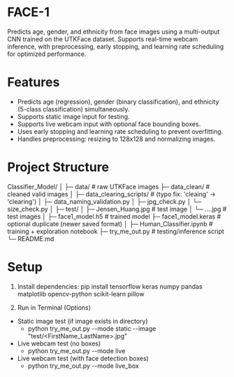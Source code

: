 # FACE-1
Predicts age, gender, and ethnicity from face images using a multi-output CNN trained on the UTKFace dataset. Supports real-time webcam inference, with preprocessing, early stopping, and learning rate scheduling for optimized performance.

# Features
- Predicts age (regression), gender (binary classification), and ethnicity (5-class classification) simultaneously.
- Supports static image input for testing.
- Supports live webcam input with optional face bounding boxes.
- Uses early stopping and learning rate scheduling to prevent overfitting.
- Handles preprocessing: resizing to 128x128 and normalizing images.

# Project Structure
Classifier_Model/
│
├─ data/                        # raw UTKFace images
├─ data_clean/                  # cleaned valid images
│
├─ data_clearing_scripts/       # (typo fix: 'cleaing' → 'clearing')
│   ├─ data_naming_validation.py
│   ├─ jpg_check.py
│   └─ size_check.py
│
├─ test/
│   ├─ Jensen_Huang.jpg         # test image
│   └─ ....jpg                  # test images
│
├─ face1_model.h5               # trained model
├─ face1_model.keras            # optional duplicate (newer saved format)
│
├─ Human_Classifier.ipynb       # training + exploration notebook
├─ try_me_out.py                # testing/inference script
└─ README.md


# Setup
1. Install dependencies:
pip install tensorflow keras numpy pandas matplotlib opencv-python scikit-learn pillow

2. Run in Terminal (Options)
- Static image test (if image exists in directory)
  - python try_me_out.py --mode static --image "test/<FirstName_LastName>.jpg"
- Live webcam test (no boxes)
  - python try_me_out.py --mode live
- Live webcam test (with face detection boxes)
  - python try_me_out.py --mode live_box
